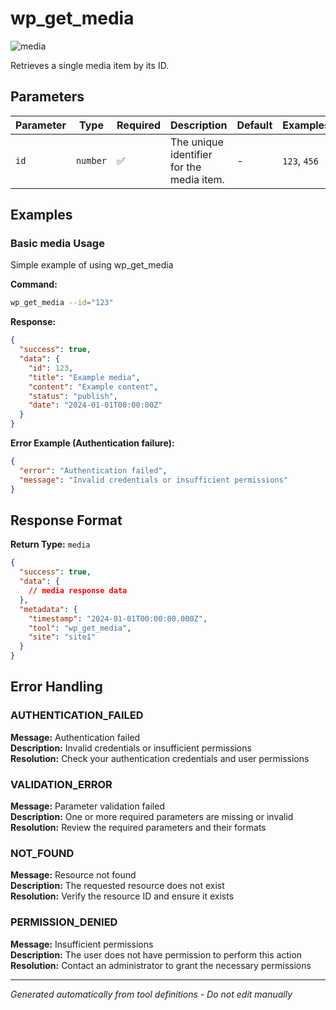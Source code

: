 # wp_get_media

![media](https://img.shields.io/badge/category-media-purple)

Retrieves a single media item by its ID.

## Parameters

| Parameter | Type     | Required | Description                               | Default | Examples     |
| --------- | -------- | -------- | ----------------------------------------- | ------- | ------------ |
| `id`      | `number` | ✅       | The unique identifier for the media item. | -       | `123`, `456` |

## Examples

### Basic media Usage

Simple example of using wp_get_media

**Command:**

```bash
wp_get_media --id="123"
```

**Response:**

```json
{
  "success": true,
  "data": {
    "id": 123,
    "title": "Example media",
    "content": "Example content",
    "status": "publish",
    "date": "2024-01-01T00:00:00Z"
  }
}
```

**Error Example (Authentication failure):**

```json
{
  "error": "Authentication failed",
  "message": "Invalid credentials or insufficient permissions"
}
```

## Response Format

**Return Type:** `media`

```json
{
  "success": true,
  "data": {
    // media response data
  },
  "metadata": {
    "timestamp": "2024-01-01T00:00:00.000Z",
    "tool": "wp_get_media",
    "site": "site1"
  }
}
```

## Error Handling

### AUTHENTICATION_FAILED

**Message:** Authentication failed  
**Description:** Invalid credentials or insufficient permissions  
**Resolution:** Check your authentication credentials and user permissions

### VALIDATION_ERROR

**Message:** Parameter validation failed  
**Description:** One or more required parameters are missing or invalid  
**Resolution:** Review the required parameters and their formats

### NOT_FOUND

**Message:** Resource not found  
**Description:** The requested resource does not exist  
**Resolution:** Verify the resource ID and ensure it exists

### PERMISSION_DENIED

**Message:** Insufficient permissions  
**Description:** The user does not have permission to perform this action  
**Resolution:** Contact an administrator to grant the necessary permissions

---

_Generated automatically from tool definitions - Do not edit manually_

